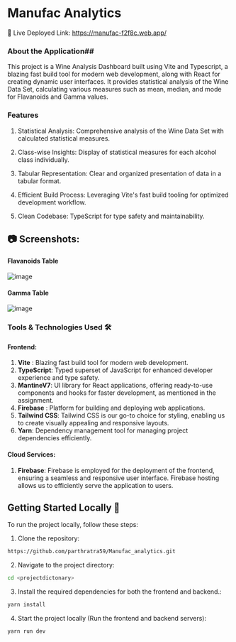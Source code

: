 # Manufac Analytics

🚀 Live Deployed Link: https://manufac-f2f8c.web.app/

### About the Application## 

This project is a Wine Analysis Dashboard built using Vite and Typescript, a blazing fast build tool for modern web development, along with React for creating dynamic user interfaces. It provides statistical analysis of the Wine Data Set, calculating various measures such as mean, median, and mode for Flavanoids and Gamma values.



### Features 
1. Statistical Analysis: Comprehensive analysis of the Wine Data Set with calculated statistical measures.

2. Class-wise Insights: Display of statistical measures for each alcohol class individually.

3. Tabular Representation: Clear and organized presentation of data in a tabular format.

4. Efficient Build Process: Leveraging Vite's fast build tooling for optimized development workflow.

5. Clean Codebase: TypeScript for type safety and maintainability.




## 📷 Screenshots: 

#### Flavanoids Table

![image](https://github.com/parthratra59/Manufac_analytics/assets/90822015/7a5ef556-cbfc-4467-a621-efc3df467cac)


#### Gamma Table

![image](https://github.com/parthratra59/Manufac_analytics/assets/90822015/25a86651-7817-4ddb-b519-7b89f79bace0)




### Tools & Technologies Used 🛠️

#### Frontend:

1. **Vite** : Blazing fast build tool for modern web development.
2. **TypeScript**: Typed superset of JavaScript for enhanced developer experience and type safety.
3. **MantineV7**: UI library for React applications, offering ready-to-use components and hooks for faster development, as mentioned in the assignment.
4. **Firebase** : Platform for building and deploying web applications.
5. **Tailwind CSS**: Tailwind CSS is our go-to choice for styling, enabling us to create visually appealing and responsive layouts.
6. **Yarn**: Dependency management tool for managing project dependencies efficiently.




#### Cloud Services:

1. **Firebase**: Firebase is employed for the deployment of the frontend, ensuring a seamless and responsive user interface. Firebase hosting allows us to efficiently serve the application to users.



## Getting Started Locally 🚀

To run the project locally, follow these steps:

1. Clone the repository:

```bash
https://github.com/parthratra59/Manufac_analytics.git
```

2. Navigate to the project directory:

```bash
cd <projectdictonary>
```

3. Install the required dependencies for both the frontend and backend.:

```bash
yarn install
```

4. Start the project locally (Run the frontend and backend servers):

```bash
yarn run dev
```



